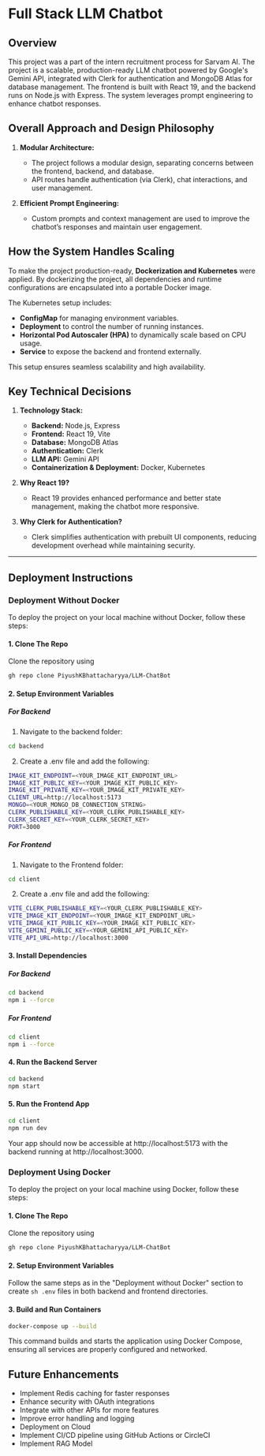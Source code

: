 # Full Stack LLM Chatbot

## Overview

This project was a part of the intern recruitment process for Sarvam AI. The project is a scalable, production-ready LLM chatbot powered by Google's Gemini API, integrated with Clerk for authentication and MongoDB Atlas for database management. The frontend is built with React 19, and the backend runs on Node.js with Express. The system leverages prompt engineering to enhance chatbot responses.

## Overall Approach and Design Philosophy

1. **Modular Architecture:**  
   - The project follows a modular design, separating concerns between the frontend, backend, and database.  
   - API routes handle authentication (via Clerk), chat interactions, and user management.  

2. **Efficient Prompt Engineering:**  
   - Custom prompts and context management are used to improve the chatbot’s responses and maintain user engagement.  

## How the System Handles Scaling

To make the project production-ready, **Dockerization and Kubernetes** were applied. By dockerizing the project, all dependencies and runtime configurations are encapsulated into a portable Docker image.  

The Kubernetes setup includes:  
- **ConfigMap** for managing environment variables.  
- **Deployment** to control the number of running instances.  
- **Horizontal Pod Autoscaler (HPA)** to dynamically scale based on CPU usage.  
- **Service** to expose the backend and frontend externally.  

This setup ensures seamless scalability and high availability.

## Key Technical Decisions

1. **Technology Stack:**  
   - **Backend:** Node.js, Express  
   - **Frontend:** React 19, Vite  
   - **Database:** MongoDB Atlas  
   - **Authentication:** Clerk  
   - **LLM API:** Gemini API  
   - **Containerization & Deployment:** Docker, Kubernetes  

2. **Why React 19?**  
   - React 19 provides enhanced performance and better state management, making the chatbot more responsive.  

3. **Why Clerk for Authentication?**  
   - Clerk simplifies authentication with prebuilt UI components, reducing development overhead while maintaining security.  

---

## Deployment Instructions

### **Deployment Without Docker**
To deploy the project on your local machine without Docker, follow these steps:

#### **1. Clone The Repo**
Clone the repository using
```sh
gh repo clone PiyushKBhattacharyya/LLM-ChatBot
```

#### **2. Setup Environment Variables**
##### **For Backend**
1. Navigate to the backend folder:
```sh
cd backend
```
2. Create a .env file and add the following:
```sh
IMAGE_KIT_ENDPOINT=<YOUR_IMAGE_KIT_ENDPOINT_URL>
IMAGE_KIT_PUBLIC_KEY=<YOUR_IMAGE_KIT_PUBLIC_KEY>
IMAGE_KIT_PRIVATE_KEY=<YOUR_IMAGE_KIT_PRIVATE_KEY>
CLIENT_URL=http://localhost:5173
MONGO=<YOUR_MONGO_DB_CONNECTION_STRING>
CLERK_PUBLISHABLE_KEY=<YOUR_CLERK_PUBLISHABLE_KEY>
CLERK_SECRET_KEY=<YOUR_CLERK_SECRET_KEY>
PORT=3000
```
##### **For Frontend**
1. Navigate to the Frontend folder:
```sh
cd client
```
2. Create a .env file and add the following:
```sh
VITE_CLERK_PUBLISHABLE_KEY=<YOUR_CLERK_PUBLISHABLE_KEY>
VITE_IMAGE_KIT_ENDPOINT=<YOUR_IMAGE_KIT_ENDPOINT_URL>
VITE_IMAGE_KIT_PUBLIC_KEY=<YOUR_IMAGE_KIT_PUBLIC_KEY>
VITE_GEMINI_PUBLIC_KEY=<YOUR_GEMINI_API_PUBLIC_KEY>
VITE_API_URL=http://localhost:3000
```
#### **3. Install Dependencies**
##### **For Backend**
```sh
cd backend
npm i --force
```
##### **For Frontend**
```sh
cd client
npm i --force
```
#### **4. Run the Backend Server**
```sh
cd backend
npm start
```
#### **5. Run the Frontend App**
```sh
cd client
npm run dev
```
Your app should now be accessible at http://localhost:5173 with the backend running at http://localhost:3000.

### **Deployment Using Docker**
To deploy the project on your local machine using Docker, follow these steps:

#### **1. Clone The Repo**
Clone the repository using
```sh
gh repo clone PiyushKBhattacharyya/LLM-ChatBot
```
#### **2. Setup Environment Variables**
Follow the same steps as in the "Deployment without Docker" section to create ```sh .env``` files in both backend and frontend directories.

#### **3. Build and Run Containers**
```sh
docker-compose up --build
```
This command builds and starts the application using Docker Compose, ensuring all services are properly configured and networked.


## Future Enhancements
- Implement Redis caching for faster responses
- Enhance security with OAuth integrations
- Integrate with other APIs for more features
- Improve error handling and logging
- Deployment on Cloud
- Implement CI/CD pipeline using GitHub Actions or CircleCI
- Implement RAG Model
